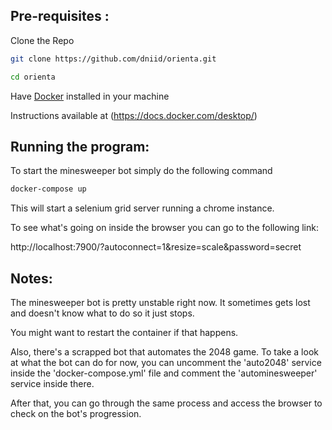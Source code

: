 ## Pre-requisites :

Clone the Repo

```bash
git clone https://github.com/dniid/orienta.git

cd orienta
```

Have [Docker](https://www.docker.com) installed in your machine

Instructions available at (https://docs.docker.com/desktop/)

## Running the program:

To start the minesweeper bot simply do the following command

``` bash
docker-compose up
```

This will start a selenium grid server running a chrome instance.

To see what's going on inside the browser you can go to the following link:

http://localhost:7900/?autoconnect=1&resize=scale&password=secret


## Notes:

The minesweeper bot is pretty unstable right now.
It sometimes gets lost and doesn't know what to do so it just stops.

You might want to restart the container if that happens.


Also, there's a scrapped bot that automates the 2048 game.
To take a look at what the bot can do for now, you can uncomment the 'auto2048' service inside the 'docker-compose.yml' file and comment the 'autominesweeper' service inside there.

After that, you can go through the same process and access the browser to check on the bot's progression.


